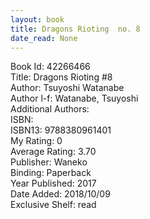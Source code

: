 ```yaml
---
layout: book
title: Dragons Rioting  no. 8
date_read: None
---
```


Book Id: 42266466<br />
Title: Dragons Rioting #8<br />
Author: Tsuyoshi Watanabe<br />
Author l-f: Watanabe, Tsuyoshi<br />
Additional Authors: <br />
ISBN: <br />
ISBN13: 9788380961401<br />
My Rating: 0<br />
Average Rating: 3.70<br />
Publisher: Waneko<br />
Binding: Paperback<br />
Year Published: 2017<br />
Date Added: 2018/10/09<br />
Exclusive Shelf: read<br />

